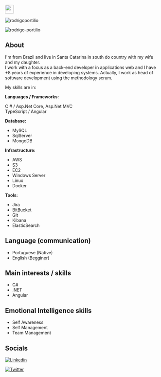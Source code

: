 
[<img src="https://www.codewars.com/users/rodrigoportilio/badges/micro" height="28px">](https://www.codewars.com/users/rodrigoportilio)

![rodrigoportilio](https://github-readme-stats.vercel.app/api?username=rodrigo-portilio&count_private=true)

![rodrigo-portilio](https://github-readme-stats.vercel.app/api/top-langs/?username=rodrigo-portilio&count_private=true&layout=compact&langs_count=8&hide=html,css)

## About

I'm from Brazil and live in Santa Catarina in south do country with my wife and my daughter.  
I work with a focus as a back-end developer in applications web and I have +8 years of experience in developing systems.
Actually, I work as head of software development using the methodology scrum.

My skills are in:

**Languages / Frameworks:**  

C # / Asp.Net Core, Asp.Net MVC  
TypeScript / Angular

**Database:**

- MySQL
- SqlServer
- MongoDB

**Infrastructure:**

- AWS
- S3
- EC2
- Windows Server
- Linux
- Docker

**Tools:**

- Jira
- BitBucket
- Git
- Kibana
- ElasticSearch 

## Language (communication)

- Portuguese (Native)
- English (Begginer)

## Main interests / skills

- C#
- .NET
- Angular

## Emotional Intelligence skills

- Self Awareness
- Self Management
- Team Management

## Socials

[![Linkedin](https://img.shields.io/badge/LinkedIn-100%25-blue?style=for-the-badge&logo=Linkedin&logoColor=white&link=https://www.linkedin.com/in/rodrigo-santos-portilio/)](https://www.linkedin.com/in/rodrigo-santos-portilio/)

[![Twitter](https://img.shields.io/twitter/follow/rodrigoportilio?color=1DA1F2&label=Twitter&logo=twitter&logoColor=fff&style=for-the-badge)](https://twitter.com/rodrigoportilio)